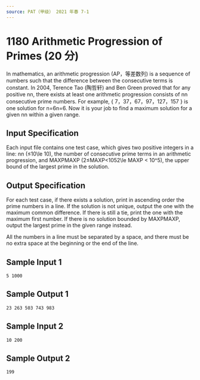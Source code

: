 ```yaml
---
source: PAT（甲级） 2021 年春 7-1
---
```


# 1180 Arithmetic Progression of Primes (20 分)

In mathematics, an arithmetic progression (AP，等差数列) is a sequence of numbers such that the difference between the consecutive terms is constant. In 2004, Terence Tao (陶哲轩) and Ben Green proved that for any positive nn, there exists at least one arithmetic progression consists of nn consecutive prime numbers. For example, { 7，37，67，97，127，157 } is one solution for n\=6n=6. Now it is your job to find a maximum solution for a given nn within a given range.

## Input Specification

Each input file contains one test case, which gives two positive integers in a line: nn (≤10\\le 10), the number of consecutive prime terms in an arithmetic progression, and MAXPMAXP (2≤MAXP<1052\\le MAXP < 10^5), the upper bound of the largest prime in the solution.

## Output Specification

For each test case, if there exists a solution, print in ascending order the prime numbers in a line. If the solution is not unique, output the one with the maximum common difference. If there is still a tie, print the one with the maximum first number. If there is no solution bounded by MAXPMAXP, output the largest prime in the given range instead.

All the numbers in a line must be separated by a space, and there must be no extra space at the beginning or the end of the line.

## Sample Input 1

    5 1000

## Sample Output 1

    23 263 503 743 983

## Sample Input 2

    10 200

## Sample Output 2

    199
